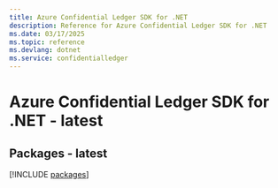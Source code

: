 ```yaml
---
title: Azure Confidential Ledger SDK for .NET
description: Reference for Azure Confidential Ledger SDK for .NET
ms.date: 03/17/2025
ms.topic: reference
ms.devlang: dotnet
ms.service: confidentialledger
---
```

# Azure Confidential Ledger SDK for .NET - latest
## Packages - latest
[!INCLUDE [packages](confidential-ledger-index.md)]